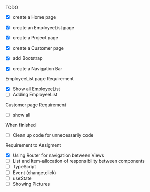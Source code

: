 TODO
* [x] create a Home page
* [x] create an EmployeeList page
* [x] create a Project page
* [x] create a Customer page
* [x] add Bootstrap
* [x] create a Navigation Bar


EmployeeList page Requirement
* [x] Show all EmployeeList
* [ ] Adding EmployeeList

Customer page Requirement
* [ ] show all 

When finished
* [ ] Clean up code for unnecessarily code 

Requirement to Assigment
* [x] Using Router for navigation between Views
* [ ] List and Item-allocation of responsibility between components
* [ ] TypeScript
* [ ] Event (change,click)
* [ ] useState
* [ ] Showing Pictures